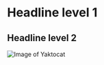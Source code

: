 # Headline level 1
## Headline level 2

![Image of Yaktocat](https://octodex.github.com/images/yaktocat.png)
